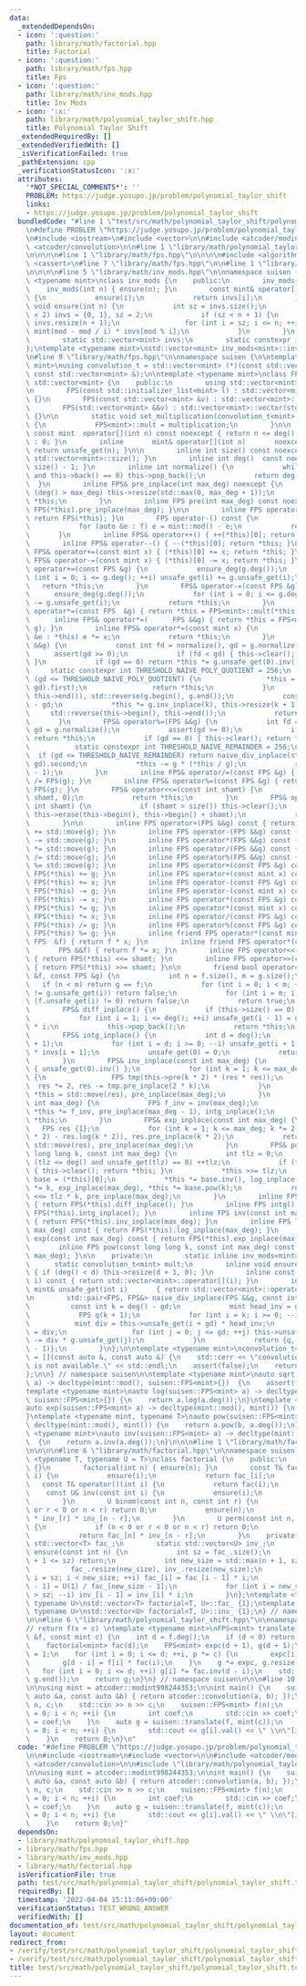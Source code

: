```yaml
---
data:
  _extendedDependsOn:
  - icon: ':question:'
    path: library/math/factorial.hpp
    title: Factorial
  - icon: ':question:'
    path: library/math/fps.hpp
    title: Fps
  - icon: ':question:'
    path: library/math/inv_mods.hpp
    title: Inv Mods
  - icon: ':x:'
    path: library/math/polynomial_taylor_shift.hpp
    title: Polynomial Taylor Shift
  _extendedRequiredBy: []
  _extendedVerifiedWith: []
  _isVerificationFailed: true
  _pathExtension: cpp
  _verificationStatusIcon: ':x:'
  attributes:
    '*NOT_SPECIAL_COMMENTS*': ''
    PROBLEM: https://judge.yosupo.jp/problem/polynomial_taylor_shift
    links:
    - https://judge.yosupo.jp/problem/polynomial_taylor_shift
  bundledCode: "#line 1 \"test/src/math/polynomial_taylor_shift/polynomial_taylor_shift.test.cpp\"\
    \n#define PROBLEM \"https://judge.yosupo.jp/problem/polynomial_taylor_shift\"\n\
    \n#include <iostream>\n#include <vector>\n\n#include <atcoder/modint>\n#include\
    \ <atcoder/convolution>\n\n#line 1 \"library/math/polynomial_taylor_shift.hpp\"\
    \n\n\n\n#line 1 \"library/math/fps.hpp\"\n\n\n\n#include <algorithm>\n#include\
    \ <cassert>\n#line 7 \"library/math/fps.hpp\"\n\n#line 1 \"library/math/inv_mods.hpp\"\
    \n\n\n\n#line 5 \"library/math/inv_mods.hpp\"\n\nnamespace suisen {\ntemplate\
    \ <typename mint>\nclass inv_mods {\n    public:\n        inv_mods() {}\n    \
    \    inv_mods(int n) { ensure(n); }\n        const mint& operator[](int i) const\
    \ {\n            ensure(i);\n            return invs[i];\n        }\n        static\
    \ void ensure(int n) {\n            int sz = invs.size();\n            if (sz\
    \ < 2) invs = {0, 1}, sz = 2;\n            if (sz < n + 1) {\n               \
    \ invs.resize(n + 1);\n                for (int i = sz; i <= n; ++i) invs[i] =\
    \ mint(mod - mod / i) * invs[mod % i];\n            }\n        }\n    private:\n\
    \        static std::vector<mint> invs;\n        static constexpr int mod = mint::mod();\n\
    };\ntemplate <typename mint>\nstd::vector<mint> inv_mods<mint>::invs{};\n}\n\n\
    \n#line 9 \"library/math/fps.hpp\"\n\nnamespace suisen {\n\ntemplate <typename\
    \ mint>\nusing convolution_t = std::vector<mint> (*)(const std::vector<mint> &,\
    \ const std::vector<mint> &);\n\ntemplate <typename mint>\nclass FPS : public\
    \ std::vector<mint> {\n    public:\n        using std::vector<mint>::vector;\n\
    \n        FPS(const std::initializer_list<mint> l) : std::vector<mint>::vector(l)\
    \ {}\n        FPS(const std::vector<mint> &v) : std::vector<mint>::vector(v) {}\n\
    \        FPS(std::vector<mint> &&v) : std::vector<mint>::vector(std::move(v))\
    \ {}\n\n        static void set_multiplication(convolution_t<mint> multiplication)\
    \ {\n            FPS<mint>::mult = multiplication;\n        }\n\n        inline\
    \ const mint  operator[](int n) const noexcept { return n <= deg() ? unsafe_get(n)\
    \ : 0; }\n        inline       mint& operator[](int n)       noexcept { ensure_deg(n);\
    \ return unsafe_get(n); }\n\n        inline int size() const noexcept { return\
    \ std::vector<mint>::size(); }\n        inline int deg()  const noexcept { return\
    \ size() - 1; }\n        inline int normalize() {\n            while (this->size()\
    \ and this->back() == 0) this->pop_back();\n            return deg();\n      \
    \  }\n        inline FPS& pre_inplace(int max_deg) noexcept {\n            if\
    \ (deg() > max_deg) this->resize(std::max(0, max_deg + 1));\n            return\
    \ *this;\n        }\n        inline FPS pre(int max_deg) const noexcept { return\
    \ FPS(*this).pre_inplace(max_deg); }\n\n        inline FPS operator+() const {\
    \ return FPS(*this); }\n        FPS operator-() const {\n            FPS f(*this);\n\
    \            for (auto &e : f) e = mint::mod() - e;\n            return f;\n \
    \       }\n        inline FPS& operator++() { ++(*this)[0]; return *this; }\n\
    \        inline FPS& operator--() { --(*this)[0]; return *this; }\n        inline\
    \ FPS& operator+=(const mint x) { (*this)[0] += x; return *this; }\n        inline\
    \ FPS& operator-=(const mint x) { (*this)[0] -= x; return *this; }\n        FPS&\
    \ operator+=(const FPS &g) {\n            ensure_deg(g.deg());\n            for\
    \ (int i = 0; i <= g.deg(); ++i) unsafe_get(i) += g.unsafe_get(i);\n         \
    \   return *this;\n        }\n        FPS& operator-=(const FPS &g) {\n      \
    \      ensure_deg(g.deg());\n            for (int i = 0; i <= g.deg(); ++i) unsafe_get(i)\
    \ -= g.unsafe_get(i);\n            return *this;\n        }\n        inline FPS&\
    \ operator*=(const FPS  &g) { return *this = FPS<mint>::mult(*this, g); }\n  \
    \      inline FPS& operator*=(      FPS &&g) { return *this = FPS<mint>::mult(*this,\
    \ g); }\n        inline FPS& operator*=(const mint x) {\n            for (auto\
    \ &e : *this) e *= x;\n            return *this;\n        }\n        FPS& operator/=(FPS\
    \ &&g) {\n            const int fd = normalize(), gd = g.normalize();\n      \
    \      assert(gd >= 0);\n            if (fd < gd) { this->clear(); return *this;\
    \ }\n            if (gd == 0) return *this *= g.unsafe_get(0).inv();\n       \
    \     static constexpr int THRESHOLD_NAIVE_POLY_QUOTIENT = 256;\n            if\
    \ (gd <= THRESHOLD_NAIVE_POLY_QUOTIENT) {\n                *this = std::move(naive_div_inplace(std::move(g),\
    \ gd).first);\n                return *this;\n            }\n            std::reverse(this->begin(),\
    \ this->end()), std::reverse(g.begin(), g.end());\n            const int k = fd\
    \ - gd;\n            *this *= g.inv_inplace(k), this->resize(k + 1);\n       \
    \     std::reverse(this->begin(), this->end());\n            return *this;\n \
    \       }\n        FPS& operator%=(FPS &&g) {\n            int fd = normalize(),\
    \ gd = g.normalize();\n            assert(gd >= 0);\n            if (fd < gd)\
    \ return *this;\n            if (gd == 0) { this->clear(); return *this; }\n \
    \           static constexpr int THRESHOLD_NAIVE_REMAINDER = 256;\n          \
    \  if (gd <= THRESHOLD_NAIVE_REMAINDER) return naive_div_inplace(std::move(g),\
    \ gd).second;\n            *this -= g * (*this / g);\n            return pre_inplace(gd\
    \ - 1);\n        }\n        inline FPS& operator/=(const FPS &g) { return *this\
    \ /= FPS(g); }\n        inline FPS& operator%=(const FPS &g) { return *this %=\
    \ FPS(g); }\n        FPS& operator<<=(const int shamt) {\n            this->insert(this->begin(),\
    \ shamt, 0);\n            return *this;\n        }\n        FPS& operator>>=(const\
    \ int shamt) {\n            if (shamt > size()) this->clear();\n            else\
    \ this->erase(this->begin(), this->begin() + shamt);\n            return *this;\n\
    \        }\n\n        inline FPS operator+(FPS &&g) const { return FPS(*this)\
    \ += std::move(g); }\n        inline FPS operator-(FPS &&g) const { return FPS(*this)\
    \ -= std::move(g); }\n        inline FPS operator*(FPS &&g) const { return FPS(*this)\
    \ *= std::move(g); }\n        inline FPS operator/(FPS &&g) const { return FPS(*this)\
    \ /= std::move(g); }\n        inline FPS operator%(FPS &&g) const { return FPS(*this)\
    \ %= std::move(g); }\n        inline FPS operator+(const FPS &g) const { return\
    \ FPS(*this) += g; }\n        inline FPS operator+(const mint x) const { return\
    \ FPS(*this) += x; }\n        inline FPS operator-(const FPS &g) const { return\
    \ FPS(*this) -= g; }\n        inline FPS operator-(const mint x) const { return\
    \ FPS(*this) -= x; }\n        inline FPS operator*(const FPS &g) const { return\
    \ FPS(*this) *= g; }\n        inline FPS operator*(const mint x) const { return\
    \ FPS(*this) *= x; }\n        inline FPS operator/(const FPS &g) const { return\
    \ FPS(*this) /= g; }\n        inline FPS operator%(const FPS &g) const { return\
    \ FPS(*this) %= g; }\n        inline friend FPS operator*(const mint x, const\
    \ FPS  &f) { return f * x; }\n        inline friend FPS operator*(const mint x,\
    \       FPS &&f) { return f *= x; }\n        inline FPS operator<<(const int shamt)\
    \ { return FPS(*this) <<= shamt; }\n        inline FPS operator>>(const int shamt)\
    \ { return FPS(*this) >>= shamt; }\n\n        friend bool operator==(const FPS\
    \ &f, const FPS &g) {\n            int n = f.size(), m = g.size();\n         \
    \   if (n < m) return g == f;\n            for (int i = 0; i < m; ++i) if (f.unsafe_get(i)\
    \ != g.unsafe_get(i)) return false;\n            for (int i = m; i < n; ++i) if\
    \ (f.unsafe_get(i) != 0) return false;\n            return true;\n        }\n\n\
    \        FPS& diff_inplace() {\n            if (this->size() == 0) return *this;\n\
    \            for (int i = 1; i <= deg(); ++i) unsafe_get(i - 1) = unsafe_get(i)\
    \ * i;\n            this->pop_back();\n            return *this;\n        }\n\
    \        FPS& intg_inplace() {\n            int d = deg();\n            ensure_deg(d\
    \ + 1);\n            for (int i = d; i >= 0; --i) unsafe_get(i + 1) = unsafe_get(i)\
    \ * invs[i + 1];\n            unsafe_get(0) = 0;\n            return *this;\n\
    \        }\n        FPS& inv_inplace(const int max_deg) {\n            FPS res\
    \ { unsafe_get(0).inv() };\n            for (int k = 1; k <= max_deg; k *= 2)\
    \ {\n                FPS tmp(this->pre(k * 2) * (res * res));\n              \
    \  res *= 2, res -= tmp.pre_inplace(2 * k);\n            }\n            return\
    \ *this = std::move(res), pre_inplace(max_deg);\n        }\n        FPS& log_inplace(const\
    \ int max_deg) {\n            FPS f_inv = inv(max_deg);\n            diff_inplace(),\
    \ *this *= f_inv, pre_inplace(max_deg - 1), intg_inplace();\n            return\
    \ *this;\n        }\n        FPS& exp_inplace(const int max_deg) {\n         \
    \   FPS res {1};\n            for (int k = 1; k <= max_deg; k *= 2) res *= ++(pre(k\
    \ * 2) - res.log(k * 2)), res.pre_inplace(k * 2);\n            return *this =\
    \ std::move(res), pre_inplace(max_deg);\n        }\n        FPS& pow_inplace(const\
    \ long long k, const int max_deg) {\n            int tlz = 0;\n            while\
    \ (tlz <= deg() and unsafe_get(tlz) == 0) ++tlz;\n            if (tlz * k > max_deg)\
    \ { this->clear(); return *this; }\n            *this >>= tlz;\n            mint\
    \ base = (*this)[0];\n            *this *= base.inv(), log_inplace(max_deg), *this\
    \ *= k, exp_inplace(max_deg), *this *= base.pow(k);\n            return *this\
    \ <<= tlz * k, pre_inplace(max_deg);\n        }\n        inline FPS diff() const\
    \ { return FPS(*this).diff_inplace(); }\n        inline FPS intg() const { return\
    \ FPS(*this).intg_inplace(); }\n        inline FPS inv(const int max_deg) const\
    \ { return FPS(*this).inv_inplace(max_deg); }\n        inline FPS log(const int\
    \ max_deg) const { return FPS(*this).log_inplace(max_deg); }\n        inline FPS\
    \ exp(const int max_deg) const { return FPS(*this).exp_inplace(max_deg); }\n \
    \       inline FPS pow(const long long k, const int max_deg) const { return FPS(*this).pow_inplace(k,\
    \ max_deg); }\n\n    private:\n        static inline inv_mods<mint> invs;\n  \
    \      static convolution_t<mint> mult;\n        inline void ensure_deg(int d)\
    \ { if (deg() < d) this->resize(d + 1, 0); }\n        inline const mint& unsafe_get(int\
    \ i) const { return std::vector<mint>::operator[](i); }\n        inline      \
    \ mint& unsafe_get(int i)       { return std::vector<mint>::operator[](i); }\n\
    \n        std::pair<FPS, FPS&> naive_div_inplace(FPS &&g, const int gd) {\n  \
    \          const int k = deg() - gd;\n            mint head_inv = g.unsafe_get(gd).inv();\n\
    \            FPS q(k + 1);\n            for (int i = k; i >= 0; --i) {\n     \
    \           mint div = this->unsafe_get(i + gd) * head_inv;\n                q.unsafe_get(i)\
    \ = div;\n                for (int j = 0; j <= gd; ++j) this->unsafe_get(i + j)\
    \ -= div * g.unsafe_get(j);\n            }\n            return {q, pre_inplace(gd\
    \ - 1)};\n        }\n};\n\ntemplate <typename mint>\nconvolution_t<mint> FPS<mint>::mult\
    \ = [](const auto &, const auto &) {\n    std::cerr << \"convolution function\
    \ is not available.\" << std::endl;\n    assert(false);\n    return std::vector<mint>{};\n\
    };\n\n} // namespace suisen\n\ntemplate <typename mint>\nauto sqrt(suisen::FPS<mint>\
    \ a) -> decltype(mint::mod(), suisen::FPS<mint>{})  {\n    assert(false);\n}\n\
    template <typename mint>\nauto log(suisen::FPS<mint> a) -> decltype(mint::mod(),\
    \ suisen::FPS<mint>{}) {\n    return a.log(a.deg());\n}\ntemplate <typename mint>\n\
    auto exp(suisen::FPS<mint> a) -> decltype(mint::mod(), mint()) {\n    return a.exp(a.deg());\n\
    }\ntemplate <typename mint, typename T>\nauto pow(suisen::FPS<mint> a, T b) ->\
    \ decltype(mint::mod(), mint()) {\n    return a.pow(b, a.deg());\n}\ntemplate\
    \ <typename mint>\nauto inv(suisen::FPS<mint> a) -> decltype(mint::mod(), suisen::FPS<mint>{})\
    \  {\n    return a.inv(a.deg());\n}\n\n\n#line 1 \"library/math/factorial.hpp\"\
    \n\n\n\n#line 6 \"library/math/factorial.hpp\"\n\nnamespace suisen {\ntemplate\
    \ <typename T, typename U = T>\nclass factorial {\n    public:\n        factorial()\
    \ {}\n        factorial(int n) { ensure(n); }\n        const T& fac(const int\
    \ i) {\n            ensure(i);\n            return fac_[i];\n        }\n     \
    \   const T& operator()(int i) {\n            return fac(i);\n        }\n    \
    \    const U& inv(const int i) {\n            ensure(i);\n            return inv_[i];\n\
    \        }\n        U binom(const int n, const int r) {\n            if (n < 0\
    \ or r < 0 or n < r) return 0;\n            ensure(n);\n            return fac_[n]\
    \ * inv_[r] * inv_[n - r];\n        }\n        U perm(const int n, const int r)\
    \ {\n            if (n < 0 or r < 0 or n < r) return 0;\n            ensure(n);\n\
    \            return fac_[n] * inv_[n - r];\n        }\n    private:\n        static\
    \ std::vector<T> fac_;\n        static std::vector<U> inv_;\n        static void\
    \ ensure(const int n) {\n            int sz = fac_.size();\n            if (n\
    \ + 1 <= sz) return;\n            int new_size = std::max(n + 1, sz * 2);\n  \
    \          fac_.resize(new_size), inv_.resize(new_size);\n            for (int\
    \ i = sz; i < new_size; ++i) fac_[i] = fac_[i - 1] * i;\n            inv_[new_size\
    \ - 1] = U(1) / fac_[new_size - 1];\n            for (int i = new_size - 1; i\
    \ > sz; --i) inv_[i - 1] = inv_[i] * i;\n        }\n};\ntemplate <typename T,\
    \ typename U>\nstd::vector<T> factorial<T, U>::fac_ {1};\ntemplate <typename T,\
    \ typename U>\nstd::vector<U> factorial<T, U>::inv_ {1};\n} // namespace suisen\n\
    \n\n#line 6 \"library/math/polynomial_taylor_shift.hpp\"\n\nnamespace suisen {\n\
    // return f(x + c) \ntemplate <typename mint>\nFPS<mint> translate(const FPS<mint>\
    \ &f, const mint c) {\n    int d = f.deg();\n    if (d < 0) return FPS<mint> {0};\n\
    \    factorial<mint> fac(d);\n    FPS<mint> expc(d + 1), g(d + 1);\n    mint p\
    \ = 1;\n    for (int i = 0; i <= d; ++i, p *= c) {\n        expc[i] = p * fac.inv(i);\n\
    \        g[d - i] = f[i] * fac(i);\n    }\n    g *= expc, g.resize(d + 1);\n \
    \   for (int i = 0; i <= d; ++i) g[i] *= fac.inv(d - i);\n    std::reverse(g.begin(),\
    \ g.end());\n    return g;\n}\n} // namespace suisen\n\n\n#line 10 \"test/src/math/polynomial_taylor_shift/polynomial_taylor_shift.test.cpp\"\
    \n\nusing mint = atcoder::modint998244353;\n\nint main() {\n    suisen::FPS<mint>::set_multiplication([](const\
    \ auto &a, const auto &b) { return atcoder::convolution(a, b); });\n\n    int\
    \ n, c;\n    std::cin >> n >> c;\n    suisen::FPS<mint> f(n);\n    for (int i\
    \ = 0; i < n; ++i) {\n        int coef;\n        std::cin >> coef;\n        f[i]\
    \ = coef;\n    }\n    auto g = suisen::translate(f, mint(c));\n    for (int i\
    \ = 0; i < n; ++i) {\n        std::cout << g[i].val() << \" \\n\"[i == n - 1];\n\
    \    }\n    return 0;\n}\n"
  code: "#define PROBLEM \"https://judge.yosupo.jp/problem/polynomial_taylor_shift\"\
    \n\n#include <iostream>\n#include <vector>\n\n#include <atcoder/modint>\n#include\
    \ <atcoder/convolution>\n\n#include \"library/math/polynomial_taylor_shift.hpp\"\
    \n\nusing mint = atcoder::modint998244353;\n\nint main() {\n    suisen::FPS<mint>::set_multiplication([](const\
    \ auto &a, const auto &b) { return atcoder::convolution(a, b); });\n\n    int\
    \ n, c;\n    std::cin >> n >> c;\n    suisen::FPS<mint> f(n);\n    for (int i\
    \ = 0; i < n; ++i) {\n        int coef;\n        std::cin >> coef;\n        f[i]\
    \ = coef;\n    }\n    auto g = suisen::translate(f, mint(c));\n    for (int i\
    \ = 0; i < n; ++i) {\n        std::cout << g[i].val() << \" \\n\"[i == n - 1];\n\
    \    }\n    return 0;\n}"
  dependsOn:
  - library/math/polynomial_taylor_shift.hpp
  - library/math/fps.hpp
  - library/math/inv_mods.hpp
  - library/math/factorial.hpp
  isVerificationFile: true
  path: test/src/math/polynomial_taylor_shift/polynomial_taylor_shift.test.cpp
  requiredBy: []
  timestamp: '2022-04-04 15:11:06+09:00'
  verificationStatus: TEST_WRONG_ANSWER
  verifiedWith: []
documentation_of: test/src/math/polynomial_taylor_shift/polynomial_taylor_shift.test.cpp
layout: document
redirect_from:
- /verify/test/src/math/polynomial_taylor_shift/polynomial_taylor_shift.test.cpp
- /verify/test/src/math/polynomial_taylor_shift/polynomial_taylor_shift.test.cpp.html
title: test/src/math/polynomial_taylor_shift/polynomial_taylor_shift.test.cpp
---
```

